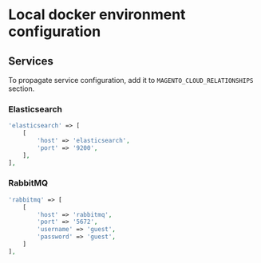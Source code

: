 # Local docker environment configuration

## Services

To propagate service configuration, add it to `MAGENTO_CLOUD_RELATIONSHIPS` section.

### Elasticsearch

```php
'elasticsearch' => [
    [
        'host' => 'elasticsearch',
        'port' => '9200',
    ],
],
```

### RabbitMQ

```php
'rabbitmq' => [
    [
        'host' => 'rabbitmq',
        'port' => '5672',
        'username' => 'guest',
        'password' => 'guest',
    ]
],
```
